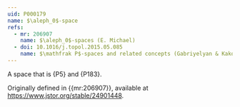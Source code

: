 ```yaml
---
uid: P000179
name: $\aleph_0$-space
refs:
  - mr: 206907
    name: $\aleph_0$-spaces (E. Michael)
  - doi: 10.1016/j.topol.2015.05.085
    name: $\mathfrak P$-spaces and related concepts (Gabriyelyan & Kakol)
---
```


A space that is {P5} and {P183}.

Originally defined in {{mr:206907}}, available at <https://www.jstor.org/stable/24901448>.
